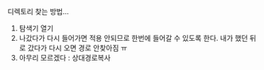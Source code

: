 디렉토리 찾는 방법...

1. 탐색기 열기
2. 나갔다가 다시 들어가면 적용 안되므로 한번에 들어갈 수 있도록 한다. 
내가 했던 뒤로 갔다가 다시 오면 경로 안찾아짐 ㅠ 
3. 아무리 모르겠다 : 상대경로복사